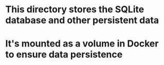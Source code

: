# This directory stores the SQLite database and other persistent data
# It's mounted as a volume in Docker to ensure data persistence

